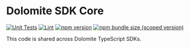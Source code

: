 # Dolomite SDK Core

[![Unit Tests](https://github.com/dolomite-exchange/dolomnite-sdk-core/workflows/Unit%20Tests/badge.svg)](https://github.com/dolomite-exchange/dolomnite-sdk-core/actions?query=workflow%3A%22Unit+Tests%22)
[![Lint](https://github.com/dolomite-exchange/dolomnite-sdk-core/workflows/Lint/badge.svg)](https://github.com/dolomite-exchange/dolomnite-sdk-core/actions?query=workflow%3ALint)
[![npm version](https://img.shields.io/npm/v/@dolomite-exchange/sdk-core/latest.svg)](https://www.npmjs.com/package/@dolomite-exchange/sdk-core/v/latest)
[![npm bundle size (scoped version)](https://img.shields.io/bundlephobia/minzip/@dolomite-exchange/sdk-core/latest.svg)](https://bundlephobia.com/result?p=@dolomite-exchange/sdk-core@latest)

This code is shared across Dolomite TypeScript SDKs.
